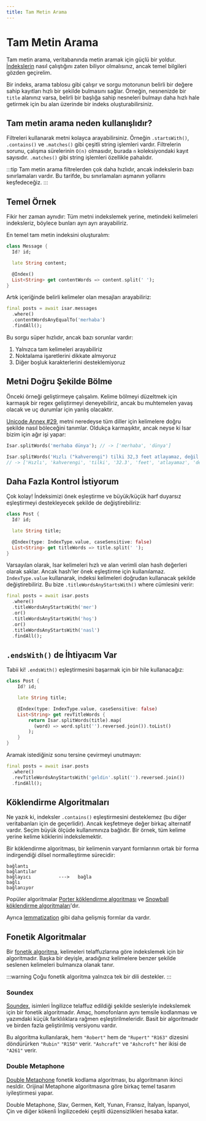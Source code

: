 ```yaml
---
title: Tam Metin Arama
---
```


# Tam Metin Arama

Tam metin arama, veritabanında metin aramak için güçlü bir yoldur. [İndekslerin](/indexes) nasıl çalıştığını zaten biliyor olmalısınız, ancak temel bilgileri gözden geçirelim.

Bir indeks, arama tablosu gibi çalışır ve sorgu motorunun belirli bir değere sahip kayıtları hızlı bir şekilde bulmasını sağlar. Örneğin, nesnenizde bir `title` alanınız varsa, belirli bir başlığa sahip nesneleri bulmayı daha hızlı hale getirmek için bu alan üzerinde bir indeks oluşturabilirsiniz.

## Tam metin arama neden kullanışlıdır?

Filtreleri kullanarak metni kolayca arayabilirsiniz. Örneğin `.startsWith()`, `.contains()` ve `.matches()` gibi çeşitli string işlemleri vardır. Filtrelerin sorunu, çalışma sürelerinin `O(n)` olmasıdır, burada `n` koleksiyondaki kayıt sayısıdır. `.matches()` gibi string işlemleri özellikle pahalıdır.

:::tip
Tam metin arama filtrelerden çok daha hızlıdır, ancak indekslerin bazı sınırlamaları vardır. Bu tarifde, bu sınırlamaları aşmanın yollarını keşfedeceğiz.
:::

## Temel Örnek

Fikir her zaman aynıdır: Tüm metni indekslemek yerine, metindeki kelimeleri indeksleriz, böylece bunları ayrı ayrı arayabiliriz.

En temel tam metin indeksini oluşturalım:

```dart
class Message {
  Id? id;

  late String content;

  @Index()
  List<String> get contentWords => content.split(' ');
}
```

Artık içeriğinde belirli kelimeler olan mesajları arayabiliriz:

```dart
final posts = await isar.messages
  .where()
  .contentWordsAnyEqualTo('merhaba')
  .findAll();
```

Bu sorgu süper hızlıdır, ancak bazı sorunlar vardır:

1. Yalnızca tam kelimeleri arayabiliriz
2. Noktalama işaretlerini dikkate almıyoruz
3. Diğer boşluk karakterlerini desteklemiyoruz

## Metni Doğru Şekilde Bölme

Önceki örneği geliştirmeye çalışalım. Kelime bölmeyi düzeltmek için karmaşık bir regex geliştirmeyi deneyebiliriz, ancak bu muhtemelen yavaş olacak ve uç durumlar için yanlış olacaktır.

[Unicode Annex #29](https://unicode.org/reports/tr29/), metni neredeyse tüm diller için kelimelere doğru şekilde nasıl böleceğini tanımlar. Oldukça karmaşıktır, ancak neyse ki Isar bizim için ağır işi yapar:

```dart
Isar.splitWords('merhaba dünya'); // -> ['merhaba', 'dünya']

Isar.splitWords('Hızlı ("kahverengi") tilki 32,3 feet atlayamaz, değil mi?');
// -> ['Hızlı', 'kahverengi', 'tilki', '32.3', 'feet', 'atlayamaz', 'değil', 'mi']
```

## Daha Fazla Kontrol İstiyorum

Çok kolay! İndeksimizi önek eşleştirme ve büyük/küçük harf duyarsız eşleştirmeyi destekleyecek şekilde de değiştirebiliriz:

```dart
class Post {
  Id? id;

  late String title;

  @Index(type: IndexType.value, caseSensitive: false)
  List<String> get titleWords => title.split(' ');
}
```

Varsayılan olarak, Isar kelimeleri hızlı ve alan verimli olan hash değerleri olarak saklar. Ancak hash'ler önek eşleştirme için kullanılamaz. `IndexType.value` kullanarak, indeksi kelimeleri doğrudan kullanacak şekilde değiştirebiliriz. Bu bize `.titleWordsAnyStartsWith()` where cümlesini verir:

```dart
final posts = await isar.posts
  .where()
  .titleWordsAnyStartsWith('mer')
  .or()
  .titleWordsAnyStartsWith('hoş')
  .or()
  .titleWordsAnyStartsWith('nasl')
  .findAll();
```

## `.endsWith()` de İhtiyacım Var

Tabii ki! `.endsWith()` eşleştirmesini başarmak için bir hile kullanacağız:

```dart
class Post {
    Id? id;

    late String title;

    @Index(type: IndexType.value, caseSensitive: false)
    List<String> get revTitleWords {
        return Isar.splitWords(title).map(
          (word) => word.split('').reversed.join()).toList()
        );
    }
}
```

Aramak istediğiniz sonu tersine çevirmeyi unutmayın:

```dart
final posts = await isar.posts
  .where()
  .revTitleWordsAnyStartsWith('geldin'.split('').reversed.join())
  .findAll();
```

## Köklendirme Algoritmaları

Ne yazık ki, indeksler `.contains()` eşleştirmesini desteklemez (bu diğer veritabanları için de geçerlidir). Ancak keşfetmeye değer birkaç alternatif vardır. Seçim büyük ölçüde kullanımınıza bağlıdır. Bir örnek, tüm kelime yerine kelime köklerini indekslemektir.

Bir köklendirme algoritması, bir kelimenin varyant formlarının ortak bir forma indirgendiği dilsel normalleştirme sürecidir:

```
bağlantı
bağlantılar
bağlayıcı          --->   bağla
bağlı
bağlanıyor
```

Popüler algoritmalar [Porter köklendirme algoritması](https://tartarus.org/martin/PorterStemmer/) ve [Snowball köklendirme algoritmaları](https://snowballstem.org/algorithms/)'dır.

Ayrıca [lemmatization](https://en.wikipedia.org/wiki/Lemmatisation) gibi daha gelişmiş formlar da vardır.

## Fonetik Algoritmalar

Bir [fonetik algoritma](https://en.wikipedia.org/wiki/Phonetic_algorithm), kelimeleri telaffuzlarına göre indekslemek için bir algoritmadır. Başka bir deyişle, aradığınız kelimelere benzer şekilde seslenen kelimeleri bulmanıza olanak tanır.

:::warning
Çoğu fonetik algoritma yalnızca tek bir dili destekler.
:::

### Soundex

[Soundex](https://en.wikipedia.org/wiki/Soundex), isimleri İngilizce telaffuz edildiği şekilde sesleriyle indekslemek için bir fonetik algoritmadır. Amaç, homofonların aynı temsile kodlanması ve yazımdaki küçük farklılıklara rağmen eşleştirilmeleridir. Basit bir algoritmadır ve birden fazla geliştirilmiş versiyonu vardır.

Bu algoritma kullanılarak, hem `"Robert"` hem de `"Rupert"` `"R163"` dizesini döndürürken `"Rubin"` `"R150"` verir. `"Ashcraft"` ve `"Ashcroft"` her ikisi de `"A261"` verir.

### Double Metaphone

[Double Metaphone](https://en.wikipedia.org/wiki/Metaphone) fonetik kodlama algoritması, bu algoritmanın ikinci nesldir. Orijinal Metaphone algoritmasına göre birkaç temel tasarım iyileştirmesi yapar.

Double Metaphone, Slav, Germen, Kelt, Yunan, Fransız, İtalyan, İspanyol, Çin ve diğer kökenli İngilizcedeki çeşitli düzensizlikleri hesaba katar.
